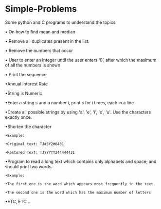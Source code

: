 # Simple-Problems

Some python and C programs to understand the topics

• On how to find mean and median  

• Remove all duplicates present in the list.

• Remove the numbers that occur

• User to enter an integer until the user enters ‘0’, after which the
maximum of all the numbers is shown

• Print the  sequence

•Annual Interest Rate

•String is Numeric

•Enter a string s and a number i, print s for i times, each in a line

•Create all possible strings by using &#39;a&#39;, &#39;e&#39;, &#39;i&#39;, &#39;o&#39;, &#39;u&#39;. Use the
characters exactly once.

•Shorten the character

    •Example:

    •Original text: TJ#5Y2#6431

    •Restored Text: TJYYYYY244444431

•Program to read a long text which contains only alphabets and space;
and should print two words.


    •Example:

    •The first one is the word which appears most frequently in the text. 

    •The second one is the word which has the maximum number of letters

•ETC, ETC....

